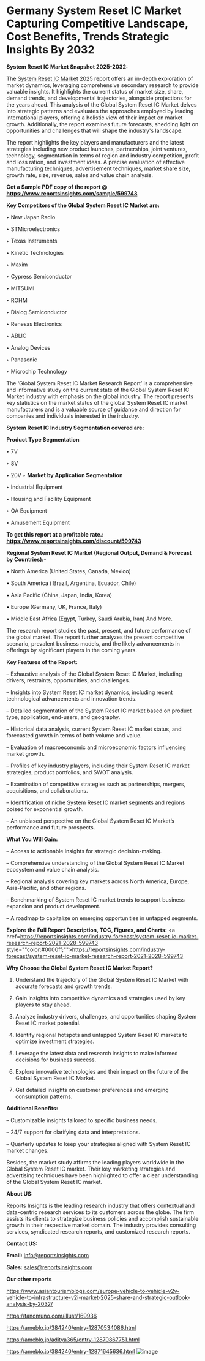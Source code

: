 # Germany System Reset IC Market Capturing Competitive Landscape, Cost Benefits, Trends Strategic Insights By 2032

<strong>System Reset IC Market Snapshot 2025-2032:</strong>

The <a href=https://www.reportsinsights.com/sample/599743>System Reset IC Market</a> 2025 report offers an in-depth exploration of market dynamics, leveraging comprehensive secondary research to provide valuable insights. It highlights the current status of market size, share, demand trends, and developmental trajectories, alongside projections for the years ahead. This analysis of the Global System Reset IC Market delves into strategic patterns and evaluates the approaches employed by leading international players, offering a holistic view of their impact on market growth. Additionally, the report examines future forecasts, shedding light on opportunities and challenges that will shape the industry's landscape.

The report highlights the key players and manufacturers and the latest strategies including new product launches, partnerships, joint ventures, technology, segmentation in terms of region and industry competition, profit and loss ration, and investment ideas. A precise evaluation of effective manufacturing techniques, advertisement techniques, market share size, growth rate, size, revenue, sales and value chain analysis.

<strong>Get a Sample PDF copy of the report @ <a href=https://www.reportsinsights.com/sample/599743 style=color:#0000ff;>https://www.reportsinsights.com/sample/599743</a></strong>

<strong>Key Competitors of the Global System Reset IC Market are:</strong>

‣ New Japan Radio

‣ STMicroelectronics

‣ Texas Instruments

‣ Kinetic Technologies

‣ Maxim

‣ Cypress Semiconductor

‣ MITSUMI

‣ ROHM

‣ Dialog Semiconductor

‣ Renesas Electronics

‣ ABLIC

‣ Analog Devices

‣ Panasonic

‣ Microchip Technology

The ‘Global System Reset IC Market Research Report’ is a comprehensive and informative study on the current state of the Global System Reset IC Market industry with emphasis on the global industry. The report presents key statistics on the market status of the global System Reset IC market manufacturers and is a valuable source of guidance and direction for companies and individuals interested in the industry.

<strong>System Reset IC Industry Segmentation covered are:</strong>

<strong>Product Type Segmentation</strong>

‣ 7V

‣ 8V

‣ 20V
‣ 
<strong>Market by Application Segmentation</strong>

‣ Industrial Equipment

‣ Housing and Facility Equipment

‣ OA Equipment

‣ Amusement Equipment

<strong>To get this report at a profitable rate.: <a href=https://www.reportsinsights.com/discount/599743 style=color:#0000ff;>https://www.reportsinsights.com/discount/599743</a></strong>

<strong>Regional System Reset IC Market (Regional Output, Demand &amp; Forecast by Countries):-</strong>

• North America (United States, Canada, Mexico)

• South America ( Brazil, Argentina, Ecuador, Chile)

• Asia Pacific (China, Japan, India, Korea)

• Europe (Germany, UK, France, Italy)

• Middle East Africa (Egypt, Turkey, Saudi Arabia, Iran) And More.

The research report studies the past, present, and future performance of the global market. The report further analyzes the present competitive scenario, prevalent business models, and the likely advancements in offerings by significant players in the coming years.

<strong>Key Features of the Report:</strong>

– Exhaustive analysis of the Global System Reset IC Market, including drivers, restraints, opportunities, and challenges.

– Insights into System Reset IC market dynamics, including recent technological advancements and innovation trends.

– Detailed segmentation of the System Reset IC market based on product type, application, end-users, and geography.

– Historical data analysis, current System Reset IC market status, and forecasted growth in terms of both volume and value.

– Evaluation of macroeconomic and microeconomic factors influencing market growth.

– Profiles of key industry players, including their System Reset IC market strategies, product portfolios, and SWOT analysis.

– Examination of competitive strategies such as partnerships, mergers, acquisitions, and collaborations.

– Identification of niche System Reset IC market segments and regions poised for exponential growth.

– An unbiased perspective on the Global System Reset IC Market’s performance and future prospects.

<strong>What You Will Gain:</strong>

– Access to actionable insights for strategic decision-making.

– Comprehensive understanding of the Global System Reset IC Market ecosystem and value chain analysis.

– Regional analysis covering key markets across North America, Europe, Asia-Pacific, and other regions.

– Benchmarking of System Reset IC market trends to support business expansion and product development.

– A roadmap to capitalize on emerging opportunities in untapped segments.

<strong>Explore the Full Report Description, TOC, Figures, and Charts:</strong>
<a href=https://reportsinsights.com/industry-forecast/system-reset-ic-market-research-report-2021-2028-599743 style=""color:#0000ff;"">https://reportsinsights.com/industry-forecast/system-reset-ic-market-research-report-2021-2028-599743</a>

<strong>Why Choose the Global System Reset IC Market Report?</strong>

1. Understand the trajectory of the Global System Reset IC Market with accurate forecasts and growth trends.

2. Gain insights into competitive dynamics and strategies used by key players to stay ahead.

3. Analyze industry drivers, challenges, and opportunities shaping System Reset IC market potential.

4. Identify regional hotspots and untapped System Reset IC markets to optimize investment strategies.

5. Leverage the latest data and research insights to make informed decisions for business success.

6. Explore innovative technologies and their impact on the future of the Global System Reset IC Market.

7. Get detailed insights on customer preferences and emerging consumption patterns.

<strong>Additional Benefits:</strong>

– Customizable insights tailored to specific business needs.

– 24/7 support for clarifying data and interpretations.

– Quarterly updates to keep your strategies aligned with System Reset IC market changes.

Besides, the market study affirms the leading players worldwide in the Global System Reset IC market. Their key marketing strategies and advertising techniques have been highlighted to offer a clear understanding of the Global System Reset IC market.

<strong><strong>About US</strong>:</strong>

Reports Insights is the leading research industry that offers contextual and data-centric research services to its customers across the globe. The firm assists its clients to strategize business policies and accomplish sustainable growth in their respective market domain. The industry provides consulting services, syndicated research reports, and customized research reports.

<strong>Contact US:</strong>

<p class=><b>Email:</b> <a href=mailto:info@reportsinsights.com>info@reportsinsights.com</a></p>
<p class=><b>Sales:</b> <a href=mailto:sales@reportsinsights.com>sales@reportsinsights.com</a></p>

<strong>Our other reports</strong>

<a href=https://www.asiantourismblogs.com/europe-vehicle-to-vehicle-v2v-vehicle-to-infrastructure-v2i-market-2025-share-and-strategic-outlook-analysis-by-2032/>https://www.asiantourismblogs.com/europe-vehicle-to-vehicle-v2v-vehicle-to-infrastructure-v2i-market-2025-share-and-strategic-outlook-analysis-by-2032/</a>

<a href=https://tanomuno.com/illust/169936>https://tanomuno.com/illust/169936</a>

<a href=https://ameblo.jp/384240/entry-12870534086.html>https://ameblo.jp/384240/entry-12870534086.html</a>

<a href=https://ameblo.jp/aditya365/entry-12870867751.html>https://ameblo.jp/aditya365/entry-12870867751.html</a>

<a href=https://ameblo.jp/384240/entry-12871645636.html>https://ameblo.jp/384240/entry-12871645636.html</a>
![image](https://github.com/user-attachments/assets/cdb33e92-a31b-4922-bc82-d38e3be4113b)
